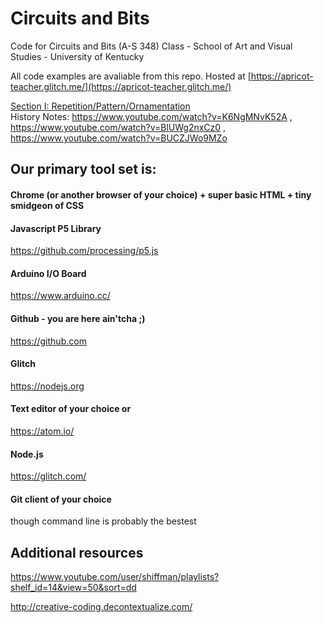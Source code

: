 # Circuits and Bits
Code for Circuits and Bits (A-S 348) Class - School of Art and Visual Studies - University of Kentucky

All code examples are avaliable from this repo.
Hosted at [https://apricot-teacher.glitch.me/](https://apricot-teacher.glitch.me/)

[Section I: Repetition/Pattern/Ornamentation](https://github.com/U-Kentucky-Art/circuits-and-bits/blob/master/SECTION_1.md)
<br>History Notes: https://www.youtube.com/watch?v=K6NgMNvK52A , https://www.youtube.com/watch?v=BlUWg2nxCz0 , https://www.youtube.com/watch?v=BUCZJWo9MZo

## Our primary tool set is:
#### Chrome (or another browser of your choice) + super basic HTML + tiny smidgeon of CSS
#### Javascript P5 Library
https://github.com/processing/p5.js
#### Arduino I/O Board
https://www.arduino.cc/
#### Github - you are here ain'tcha ;)
https://github.com
#### Glitch
https://nodejs.org
#### Text editor of your choice or
https://atom.io/
#### Node.js
https://glitch.com/
#### Git client of your choice
though command line is probably the bestest

## Additional resources
https://www.youtube.com/user/shiffman/playlists?shelf_id=14&view=50&sort=dd

http://creative-coding.decontextualize.com/
